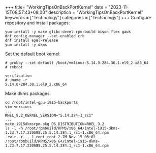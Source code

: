 +++
title= "WorkingTipsOnBackPortKernel"
date = "2023-11-15T08:57:43+08:00"
description = "WorkingTipsOnBackPortKernel"
keywords = ["Technology"]
categories = ["Technology"]
+++
Configure repository and install packages:   

```
yum install -y make glibc-devel rpm-build bison flex gawk
dnf config-manager --set-enabled crb
dnf install epel-release
yum install -y dkms
```
Set the default boot kernel:    

```
# grubby --set-default /boot/vmlinuz-5.14.0-284.30.1.el9_2.x86_64 
# reboot

verification
# uname -r
5.14.0-284.30.1.el9_2.x86_64
```
Make dkms packages:     

```
cd /root/intel-gpu-i915-backports
vim versions
...
RHEL_9.2_KERNEL_VERSION="5.14.284-1_rc1"
...
make i915dkmsrpm-pkg OS_DISTRIBUTION=RHEL_9.2
ls -l -h /root/rpmbuild/RPMS/x86_64/intel-i915-dkms-1.23.7.17.230608.25.5.14.284.1_rc1-1.x86_64.rpm
-rw-r--r--. 1 root root 2.7M Nov 15 03:02 /root/rpmbuild/RPMS/x86_64/intel-i915-dkms-1.23.7.17.230608.25.5.14.284.1_rc1-1.x86_64.rpm
```
